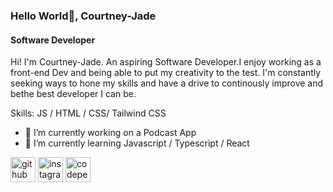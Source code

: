 ### Hello World👋, Courtney-Jade
#### Software Developer
Hi! I'm Courtney-Jade. An aspiring Software Developer.I enjoy working as a front-end Dev and being able to put my creativity to the test. I'm constantly seeking ways to hone my skills and have a drive to continously improve and bethe best developer I can be.

Skills:  JS / HTML / CSS/ Tailwind CSS

- 🔭 I’m currently working on a Podcast App
- 🌱 I’m currently learning Javascript / Typescript / React


[<img src='https://cdn.jsdelivr.net/npm/simple-icons@3.0.1/icons/github.svg' alt='github' height='40'>](https://github.com/Courtney-Jade)  [<img src='https://cdn.jsdelivr.net/npm/simple-icons@3.0.1/icons/instagram.svg' alt='instagram' height='40'>](https://www.instagram.com/@courtneyjade905/)  [<img src='https://cdn.jsdelivr.net/npm/simple-icons@3.0.1/icons/codepen.svg' alt='codepen' height='40'>](https://codepen.io/https://codepen.io/Courtney-Jade-Bergstedt)  
